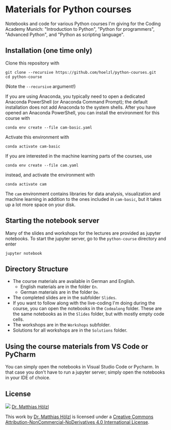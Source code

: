 # Materials for Python courses

Notebooks and code for various Python courses I'm giving for the Coding Academy Munich:
"Introduction to Python", "Python for programmers", "Advanced Python", and "Python as
scripting language".

## Installation (one time only)

Clone this repository with

```shell
git clone --recursive https://github.com/hoelzl/python-courses.git
cd python-course
```

(Note the `--recursive` argument!)

If you are using Anaconda, you typically need to open a dedicated Anaconda
PowerShell (or Anaconda Command Prompt); the default installation does not add
Anaconda to the system shells. After you have opened an Anaconda PowerShell, you
can install the environment for this course with

```shell
conda env create --file cam-basic.yaml
```

Activate this environment with

```shell
conda activate cam-basic
```

If you are interested in the machine learning parts of the courses, use

```shell
conda env create --file cam.yaml
```

instead, and activate the environment with

```shell
conda activate cam
```

The `cam` environment contains libraries for data analysis, visualization and
machine learning in addition to the ones included in `cam-basic`, but it takes
up a lot more space on your disk.

## Starting the notebook server

Many of the slides and workshops for the lectures are provided as jupyter
notebooks. To start the jupyter server, go to the `python-course` directory and
enter

```shell
jupyter notebook
```

## Directory Structure

- The course materials are available in German and English.
  - English materials are in the folder `En`.
  - German materials are in the folder `De`.
- The completed slides are in the subfolder `Slides`.
- If you want to follow along with the live-coding I'm doing during the course,
  you can open the notebooks in the `Codealong` folder. These are the same
  notebooks as in the `Slides` folder, but with mostly empty code cells.
- The workshops are in the `Workshops` subfolder.
- Solutions for all workshops are in the `Solutions` folder.

## Using the course materials from VS Code or PyCharm

You can simply open the notebooks in Visual Studio Code or Pycharm. In that case
you don't have to run a jupyter server; simply open the notebooks in your IDE of
choice.

## License

![](https://i.creativecommons.org/l/by-nc-nd/4.0/88x31.png) [Dr. Matthias
Hölzl](https://github.com/hoelzl)

This work by [Dr. Matthias Hölzl](https://github.com/hoelzl) is licensed under a
[Creative Commons Attribution-NonCommercial-NoDerivatives 4.0 International
License](http://creativecommons.org/licenses/by-nc-nd/4.0/).
